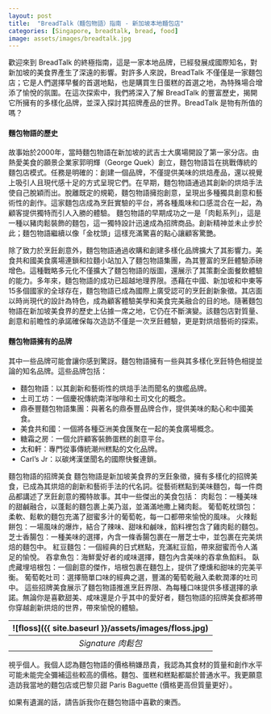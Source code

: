 ```yaml
---
layout: post
title:  "BreadTalk（麵包物語）指南 - 新加坡本地麵包店"
categories: [Singapore, breadtalk, bread, food]
image: assets/images/breadtalk.jpg
---
```

歡迎來到 BreadTalk 的終極指南，這是一家本地品牌，已經發展成國際知名，對新加坡的美食界產生了深遠的影響。對許多人來說，BreadTalk 不僅僅是一家麵包店；它是人們選擇早餐的首選地點，也是購買生日蛋糕的首選之地，為特殊場合增添了愉悅的氛圍。在這次探索中，我們將深入了解 BreadTalk 的豐富歷史，揭開它所擁有的多樣化品牌，並深入探討其招牌產品的世界。BreadTalk 是物有所值的嗎？

#### 麵包物語的歷史
故事始於2000年，當時麵包物語在新加坡的武吉士大廣場開設了第一家分店。由熱愛美食的願景企業家郭明輝（George Quek）創立，麵包物語旨在挑戰傳統的麵包店模式。任務是明確的：創建一個品牌，不僅提供美味的烘焙產品，還以視覺上吸引人且現代感十足的方式呈現它們。在早期，麵包物語通過其創新的烘焙手法使自己脫穎而出。脫離既定的規範，麵包物語擁抱創意，呈現出多種獨具創意和藝術性的創作。這家麵包店成為烹飪實驗的平台，將各種風味和口感混合在一起，為顧客提供獨特而引人入勝的體驗。
麵包物語的早期成功之一是「肉鬆系列」，這是一種以豬肉鬆裝飾的麵包，這一獨特設計迅速成為招牌商品。創新精神並未止步於此；麵包物語繼續以像「金枕頭」這樣充滿驚喜的點心讓顧客驚艷。

除了致力於烹飪創意外，麵包物語通過收購和創建多樣化品牌擴大了其影響力。美食共和國美食廣場連鎖和拉麵小站加入了麵包物語集團，為其豐富的烹飪體驗添磅增色。這種戰略多元化不僅擴大了麵包物語的版圖，還展示了其策劃全面餐飲體驗的能力。多年來，麵包物語的成功已超越地理界限。憑藉在中國、新加坡和中東等15多個國家的全球存在，麵包物語已成為國際上廣受認可的烹飪創新象徵。其店面以時尚現代的設計為特色，成為顧客體驗美學和美食完美融合的目的地。隨著麵包物語在新加坡美食界的歷史上佔據一席之地，它仍在不斷演變。該麵包店對質量、創意和前瞻性的承諾確保每次造訪不僅是一次烹飪體驗，更是對烘焙藝術的探索。

#### 麵包物語擁有的品牌
其中一些品牌可能會讓你感到驚訝。麵包物語擁有一些與其多樣化烹飪特色相提並論的知名品牌。這些品牌包括：
+ 麵包物語：以其創新和藝術性的烘焙手法而聞名的旗艦品牌。
+ 土司工坊：一個慶祝傳統南洋咖啡和土司文化的概念。
+ 鼎泰豐麵包物語集團：與著名的鼎泰豐品牌合作，提供美味的點心和中國美食。
+ 美食共和國：一個將各種亞洲美食匯聚在一起的美食廣場概念。
+ 糖霜之房：一個允許顧客裝飾蛋糕的創意平台。
+ 太和軒：專門從事傳統潮州糕點的文化品牌。
+ Carl’s Jr：以碳烤漢堡聞名的國際快餐連鎖。

麵包物語的招牌美食
麵包物語是新加坡美食界的烹飪象徵，擁有多樣化的招牌美食，已成為其烘焙的創新和藝術手法的代名詞。從藝術糕點到美味麵包，每一件商品都講述了烹飪創意的獨特故事。其中一些傑出的美食包括：
肉鬆包：一種美味的甜鹹融合，以蓬鬆的麵包裹上美乃滋，並滿滿地撒上豬肉鬆。
葡萄乾枕頭包：柔軟、鬆軟的麵包充滿了甜蜜多汁的葡萄乾，每一口都帶來愉悅的風味。
火辣鬆餅包：一場風味的爆炸，結合了辣味、甜味和鹹味，餡料裡包含了雞肉鬆的麵包。
芝士香腸包：一種美味的選擇，內含一條香腸包裹在一層芝士中，並包裹在完美烘焙的麵包中。
紅豆麵包：一個經典的日式糕點，充滿紅豆餡，帶來甜蜜而令人滿足的愉悅。
吞拿魚包：海鮮愛好者的咸味選擇，麵包內含美味的吞拿魚餡料。
臥虎藏埋培根包：一個創意的傑作，培根包裹在麵包上，提供了煙燻和甜味的完美平衡。
葡萄乾吐司：選擇簡單口味的經典之選，豐滿的葡萄乾融入柔軟潤澤的吐司中。
這些招牌美食展示了麵包物語推進烹飪界限、為每種口味提供多樣選擇的承諾。無論你是喜歡甜美、咸味還是介乎其中的愛好者，麵包物語的招牌美食都將帶你穿越創新烘焙的世界，帶來愉悅的體驗。

| ![floss]({{ site.baseurl }}/assets/images/floss.jpg)
|:--:| 
|  *Signature 肉鬆包*  |

視乎個人。我個人認為麵包物語的價格稍嫌昂貴，我認為其食材的質量和創作水平可能未能完全彌補這些較高的價格。麵包、蛋糕和糕點都屬於普通水平。我更願意造訪我當地的麵包店或巴黎贝甜 Paris Baguette (價格更高但質量更好）。

如果有遺漏的話，請告訴我你在麵包物語中喜歡的東西。
